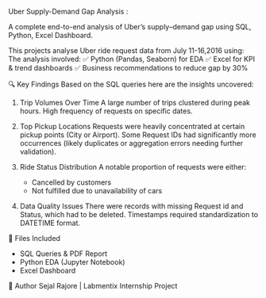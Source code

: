 Uber Supply-Demand Gap Analysis :

A complete end-to-end analysis of Uber’s supply–demand gap using SQL, Python, Excel Dashboard.

This projects analyse Uber ride request data from July 11-16,2016 using:
The analysis involved:
✅ Python (Pandas, Seaborn) for EDA
✅ Excel for KPI & trend dashboards
✅ Business recommendations to reduce gap by 30%

🔍 Key Findings
Based on the SQL queries here are the insights uncovered:

1. Trip Volumes Over Time
   A large number of trips clustered during peak hours.
   High frequency of requests on specific dates.

2. Top Pickup Locations
   Requests were heavily concentrated at certain pickup points (City or Airport).
   Some Request IDs had significantly more occurrences (likely duplicates or aggregation errors needing further validation).

3. Ride Status Distribution
   A notable proportion of requests were either:
      - Cancelled by customers
      - Not fulfilled due to unavailability of cars

4. Data Quality Issues
   There were records with missing Request id and Status, which had to be deleted.
   Timestamps required standardization to DATETIME format.

📁 Files Included

- SQL Queries & PDF Report
- Python EDA (Jupyter Notebook)
- Excel Dashboard

👤 Author
Sejal Rajore | Labmentix Internship Project


